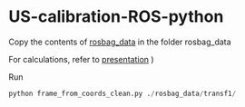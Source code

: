 # US-calibration-ROS-python
Copy the contents of [rosbag_data](https://drive.google.com/drive/folders/1ItOMB5gcbs07oUv2EPJTvkaGrKmgX-N1?usp=sharing) in the folder rosbag_data


For calculations, refer to [presentation](https://docs.google.com/presentation/d/1E5cLrZCGC0eLe_q-Whda-CIxITOYS3GRCLCoh0wb2Lg/edit?usp=sharing)
)

Run 
``` python
python frame_from_coords_clean.py ./rosbag_data/transf1/

```